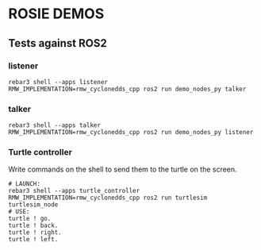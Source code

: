 # ROSIE DEMOS

## Tests against ROS2

### listener
    rebar3 shell --apps listener
    RMW_IMPLEMENTATION=rmw_cyclonedds_cpp ros2 run demo_nodes_py talker

### talker
    rebar3 shell --apps talker
    RMW_IMPLEMENTATION=rmw_cyclonedds_cpp ros2 run demo_nodes_py listener
### Turtle controller
Write commands on the shell to send them to the turtle on the screen.

    # LAUNCH:
    rebar3 shell --apps turtle_controller
    RMW_IMPLEMENTATION=rmw_cyclonedds_cpp ros2 run turtlesim turtlesim_node
    # USE:
    turtle ! go.
    turtle ! back.
    turtle ! right.
    turtle ! left.
